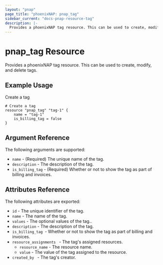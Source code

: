 ```yaml
---
layout: "pnap"
page_title: "phoenixNAP: pnap_tag"
sidebar_current: "docs-pnap-resource-tag"
description: |-
  Provides a phoenixNAP tag resource. This can be used to create, modify, and delete tags.
---
```


# pnap_tag Resource

Provides a phoenixNAP tag resource. This can be used to create, modify, and delete tags.



## Example Usage

Create a tag 

```hcl
# Create a tag
resource "pnap_tag" "tag-1" {
    name = "tag-1"
    is_billing_tag = false    
}
```

## Argument Reference

The following arguments are supported:

* `name` - (Required) The unique name of the tag.
* `description` - The description of the tag.
* `is_billing_tag` - (Required) Whether or not to show the tag as part of billing and invoices.


## Attributes Reference

The following attributes are exported:

* `id` - The unique identifier of the tag.
* `name` - The name of the tag.
* `values` - The optional values of the tag..
* `description` - The description of the tag.
* `is_billing_tag `- Whether or not to show the tag as part of billing and invoices.
* `resource_assignments ` - The tag's assigned resources.
  * `resource_name` - The resource name.
  * `value` - The value of the tag assigned to the resource.
* `created_by ` - The tag's creator.

